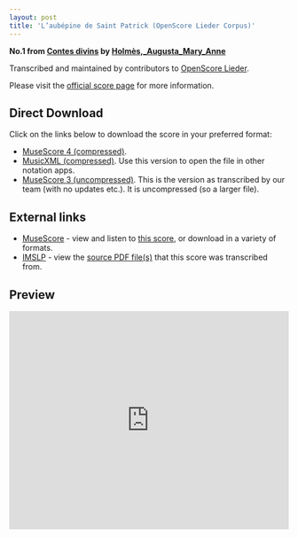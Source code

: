 ```yaml
---
layout: post
title: 'L’aubépine de Saint Patrick (OpenScore Lieder Corpus)'
---
```


__No.1 from [Contes divins](https://fourscoreandmore.org/openscore/lieder/Holm%C3%A8s%2C_Augusta_Mary_Anne/Contes_divins/) by [Holmès,_Augusta_Mary_Anne](https://fourscoreandmore.org/openscore/lieder/Holm%C3%A8s%2C_Augusta_Mary_Anne)__

Transcribed and maintained by contributors to [OpenScore Lieder].

Please visit the [official score page] for more information.

[official score page]: https://musescore.com/openscore-lieder-corpus/scores/5903060
[OpenScore Lieder]: https://musescore.com/openscore-lieder-corpus

## Direct Download

Click on the links below to download the score in your preferred format:
- [MuseScore 4 (compressed)](https://fourscoreandmore.org/openscore/lieder/Holm%C3%A8s%2C_Augusta_Mary_Anne/Contes_divins/1_L%E2%80%99aub%C3%A9pine_de_Saint_Patrick.mscz).
- [MusicXML (compressed)](https://fourscoreandmore.org/openscore/lieder/Holm%C3%A8s%2C_Augusta_Mary_Anne/Contes_divins/1_L%E2%80%99aub%C3%A9pine_de_Saint_Patrick.mxl). Use this version to open the file in other notation apps.
- [MuseScore 3 (uncompressed)](https://raw.githubusercontent.com/OpenScore/Lieder/refs/heads/main/scores/Holm%C3%A8s%2C_Augusta_Mary_Anne/Contes_divins/1_L%E2%80%99aub%C3%A9pine_de_Saint_Patrick/lc5903060.mscx). This is the version as transcribed by our team (with no updates etc.). It is uncompressed (so a larger file).

## External links

- [MuseScore] - view and listen to [this score][MuseScore], or download in a variety of formats.
- [IMSLP] - view the [source PDF file(s)][IMSLP] that this score was transcribed from.

[MuseScore]: https://musescore.com/score/5903060
[IMSLP]: https://imslp.org/wiki/Special:ReverseLookup/588987

## Preview

<iframe width="100%" height="394" src="https://musescore.com/openscore-lieder-corpus/scores/5903060/embed" frameborder="0" allowfullscreen allow="autoplay; fullscreen"></iframe>
